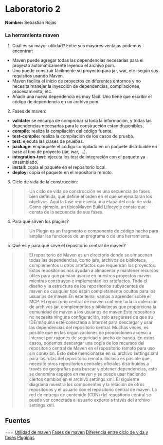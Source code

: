 Laboratorio 2
===
**Nombre:** Sebastian Rojas

### La herramienta maven

1. Cuál es su mayor utilidad?
Entre sus mayores ventajas podemos encontrar:
* Maven puede agregar todas las dependencias necesarias para el proyecto automáticamente leyendo el archivo pom.
* Uno puede construir fácilmente su proyecto para jar, war, etc. según sus requisitos usando Maven.
* Maven facilita el inicio de proyectos en diferentes entornos y no necesita manejar la inyección de dependencias, compilaciones, procesamiento, etc.
* Añadir una nueva dependencia es muy fácil. Uno tiene que escribir el código de dependencia en un archivo pom.

2. Fases de maven:
* **validate:** se encarga de comprobar si toda la información, y todas las dependencias necesarias para la construcción estan disponibles.
* **compile:** realiza la compilación del código fuente.
* **test-compile:** realiza la compilación de los casos de prueba.
* **test:** ejecuta las clases de pruebas.
* **package:** empaquete el código compilado en un paquete distribuible en base al tipo de proyecto (jar, war, ...).
* **integration-test:** ejecuta los test de integración con el paquete ya ensamblado.
* **install:** copia el paquete en el repositorio local.
* **deploy:** copia el paquete en el repositorio remoto.

3. Ciclo de vida de la construcción:
>>Un ciclo de vida de construcción es una secuencia de fases bien definida, que define el orden en el que se ejecutarán los objetivos. Aquí la fase representa una etapa del ciclo de vida. Como ejemplo, un típicoMaven Build Lifecycle consta que consta de la secuencia de sus fases.

4. Para qué sirven los plugins?
>>Un Plugin es un fragmento o componente de código hecho para ampliar las funciones de un programa o de una herramienta.

5. Qué es y para qué sirve el repositorio central de maven?

>>El repositorio de Maven es un directorio donde se almacenan todas las dependencias, como jars, archivos de biblioteca, complementos u otros artefactos que requerirán los proyectos. Estos repositorios nos ayudan a almacenar y mantener recursos útiles para que puedan usarse en nuestros proyectos maven mientras construyen e implementan los artefactos. Todo el diseño y la estructura de los repositorios subyacentes de maven de cualquier tipo están completamente ocultos para los usuarios de maven.En este tema, vamos a aprender sobre el MCP.
El repositorio central de maven contiene toda la colección de archivos jar, complementos y bibliotecas que proporciona la comunidad de maven a los usuarios de maven.Este repositorio no necesita ninguna configuración, solo asegúrese de que su IDE/máquina esté conectada a Internet para descargar y usar las dependencias del repositorio central.
Muchas veces, es posible que en las organizaciones no proporcionen acceso a Internet por razones de seguridad y ancho de banda. En estos casos, podemos descargar una copia de los recursos del repositorio central de Maven en el repositorio remoto para uso sin conexión. Esto debe mencionarse en su archivo settings.xml para las rutas del repositorio remoto. Incluso es posible que necesite otros repositorios centrales oficiales distribuidos a través de geografías para buscar y obtener dependencias, esto se denomina espejos en maven y se puede usar haciendo ciertos cambios en el archivo settings.xml.
El siguiente diagrama muestra los componentes y la relación de otros repositorios y el usuario con el repositorio central de maven. La red de entrega de contenido (CDN) del repositorio central se puede ver conectada al usuario experto a través del archivo settings.xml.








## Fuentes
===
[Utilidad de maven](https://tjmbb.org/es/learntek-espa%C3%B1ol/)
[Fases de maven](https://ruben.civeira.net/2020/09/las-fases-del-ciclo-de-vida-de-maven.html)
[Diferencia entre ciclo de vida y fases](https://blog.planview.com/project-phase-life-cycle/)
[Plugings](https://neoattack.com/neowiki/plugin/)
